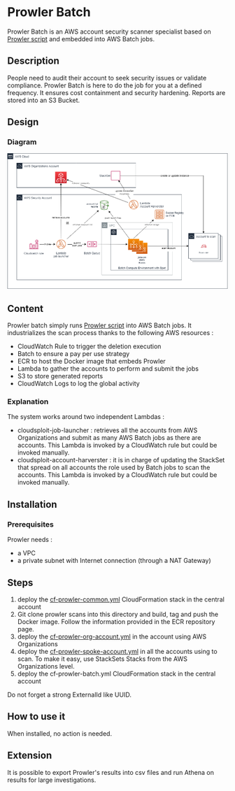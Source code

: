 # Prowler Batch

Prowler Batch is an AWS account security scanner specialist based on [Prowler script](https://github.com/toniblyx/prowler) and embedded into AWS Batch jobs.

## Description

People need to audit their account to seek security issues or validate compliance. Prowler Batch is here to do the job for you at a defined frequency.
It ensures cost containment and security hardening.
Reports are stored into an S3 Bucket.

## Design

### Diagram

![Prowler Batch Diagram](images/prowlerbatch-diagram.png)

## Content

Prowler batch simply runs [Prowler script](https://github.com/toniblyx/prowler) into AWS Batch jobs.
It industrializes the scan process thanks to the following AWS resources :
- CloudWatch Rule to trigger the deletion execution
- Batch to ensure a pay per use strategy
- ECR to host the Docker image that embeds Prowler
- Lambda to gather the accounts to perform and submit the jobs
- S3 to store generated reports
- CloudWatch Logs to log the global activity

### Explanation

The system works around two independent Lambdas :
- cloudsploit-job-launcher : retrieves all the accounts from AWS Organizations and submit as many AWS Batch jobs as there are accounts.  This Lambda is invoked by a CloudWatch rule but could be invoked manually.
- cloudsploit-account-harverster : it is in charge of updating the StackSet that spread on all accounts the role used by Batch jobs to scan the accounts. This Lambda is invoked by a CloudWatch rule but could be invoked manually.

## Installation

### Prerequisites

Prowler needs :
- a VPC
- a private subnet with Internet connection (through a NAT Gateway)

## Steps

1. deploy the [cf-prowler-common.yml](cf-prowler-common.yml) CloudFormation stack in the central account
2. Git clone prowler scans into this directory and build, tag and push the Docker image. Follow the information provided in the ECR repository page.
3. deploy the [cf-prowler-org-account.yml](cf-prowler-org-account.yml) in the account using AWS Organizations
4. deploy the [cf-prowler-spoke-account.yml](cf-prowler-spoke-account.yml) in all the accounts using to scan. To make it easy, use StackSets Stacks from the AWS Organizations level.
6. deploy the cf-prowler-batch.yml CloudFormation stack in the central account

Do not forget a strong ExternalId like UUID.

## How to use it

When installed, no action is needed.

## Extension

It is possible to export Prowler's results into csv files and run Athena on results for large investigations.
